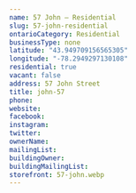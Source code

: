 ```yaml
---
name: 57 John – Residential
slug: 57-john-residential
ontarioCategory: Residential
businessType: none
latitude: "43.949709156565305"
longitude: "-78.2949297130108"
residential: true
vacant: false
address: 57 John Street
title: john-57
phone:
website:
facebook:
instagram:
twitter:
ownerName:
mailingList:
buildingOwner:
buildingMailingList:
storefront: 57-john.webp
---
```

